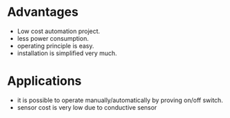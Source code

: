 # Advantages
* Low cost automation project.
* less power consumption.
* operating principle is easy.
* installation is simplified very much.

# Applications
* it is possible to operate manually/automatically by proving on/off switch.
* sensor cost is very low due to conductive sensor

